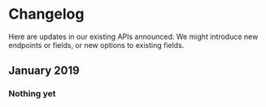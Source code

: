 # Changelog

Here are updates in our existing APIs announced. We might introduce new endpoints or fields, or new options to existing fields.

## January 2019

### Nothing yet

